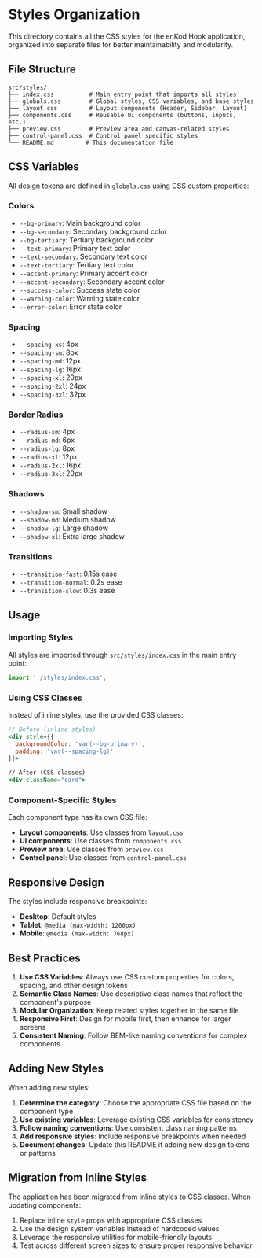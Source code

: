 # Styles Organization

This directory contains all the CSS styles for the enKod Hook application, organized into separate files for better maintainability and modularity.

## File Structure

```
src/styles/
├── index.css          # Main entry point that imports all styles
├── globals.css        # Global styles, CSS variables, and base styles
├── layout.css         # Layout components (Header, Sidebar, Layout)
├── components.css     # Reusable UI components (buttons, inputs, etc.)
├── preview.css        # Preview area and canvas-related styles
├── control-panel.css  # Control panel specific styles
└── README.md         # This documentation file
```

## CSS Variables

All design tokens are defined in `globals.css` using CSS custom properties:

### Colors
- `--bg-primary`: Main background color
- `--bg-secondary`: Secondary background color
- `--bg-tertiary`: Tertiary background color
- `--text-primary`: Primary text color
- `--text-secondary`: Secondary text color
- `--text-tertiary`: Tertiary text color
- `--accent-primary`: Primary accent color
- `--accent-secondary`: Secondary accent color
- `--success-color`: Success state color
- `--warning-color`: Warning state color
- `--error-color`: Error state color

### Spacing
- `--spacing-xs`: 4px
- `--spacing-sm`: 8px
- `--spacing-md`: 12px
- `--spacing-lg`: 16px
- `--spacing-xl`: 20px
- `--spacing-2xl`: 24px
- `--spacing-3xl`: 32px

### Border Radius
- `--radius-sm`: 4px
- `--radius-md`: 6px
- `--radius-lg`: 8px
- `--radius-xl`: 12px
- `--radius-2xl`: 16px
- `--radius-3xl`: 20px

### Shadows
- `--shadow-sm`: Small shadow
- `--shadow-md`: Medium shadow
- `--shadow-lg`: Large shadow
- `--shadow-xl`: Extra large shadow

### Transitions
- `--transition-fast`: 0.15s ease
- `--transition-normal`: 0.2s ease
- `--transition-slow`: 0.3s ease

## Usage

### Importing Styles
All styles are imported through `src/styles/index.css` in the main entry point:

```javascript
import './styles/index.css';
```

### Using CSS Classes
Instead of inline styles, use the provided CSS classes:

```jsx
// Before (inline styles)
<div style={{ 
  backgroundColor: 'var(--bg-primary)', 
  padding: 'var(--spacing-lg)' 
}}>

// After (CSS classes)
<div className="card">
```

### Component-Specific Styles
Each component type has its own CSS file:

- **Layout components**: Use classes from `layout.css`
- **UI components**: Use classes from `components.css`
- **Preview area**: Use classes from `preview.css`
- **Control panel**: Use classes from `control-panel.css`

## Responsive Design

The styles include responsive breakpoints:

- **Desktop**: Default styles
- **Tablet**: `@media (max-width: 1200px)`
- **Mobile**: `@media (max-width: 768px)`

## Best Practices

1. **Use CSS Variables**: Always use CSS custom properties for colors, spacing, and other design tokens
2. **Semantic Class Names**: Use descriptive class names that reflect the component's purpose
3. **Modular Organization**: Keep related styles together in the same file
4. **Responsive First**: Design for mobile first, then enhance for larger screens
5. **Consistent Naming**: Follow BEM-like naming conventions for complex components

## Adding New Styles

When adding new styles:

1. **Determine the category**: Choose the appropriate CSS file based on the component type
2. **Use existing variables**: Leverage existing CSS variables for consistency
3. **Follow naming conventions**: Use consistent class naming patterns
4. **Add responsive styles**: Include responsive breakpoints when needed
5. **Document changes**: Update this README if adding new design tokens or patterns

## Migration from Inline Styles

The application has been migrated from inline styles to CSS classes. When updating components:

1. Replace inline `style` props with appropriate CSS classes
2. Use the design system variables instead of hardcoded values
3. Leverage the responsive utilities for mobile-friendly layouts
4. Test across different screen sizes to ensure proper responsive behavior 